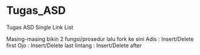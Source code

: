 # Tugas_ASD
Tugas ASD Single Link List

Masing-masing bikin 2 fungsi/prosedur lalu fork ke sini
Adis : Insert/Delete first
Ojo : Insert/Delete last
lintang : Insert/Delete after
